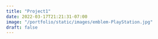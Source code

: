 ```yaml
---
title: "Project1"
date: 2022-03-17T21:21:31-07:00
image: "/portfolio/static/images/emblem-PlayStation.jpg"
draft: false
---
```



